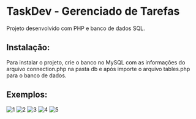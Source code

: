 # TaskDev - Gerenciado de Tarefas

Projeto desenvolvido com PHP e banco de dados SQL.

## Instalação:
Para instalar o projeto, crie o banco no MySQL com as informações do arquivo connection.php na pasta db e após importe o arquivo tables.php para o banco de dados.

## Exemplos:
![1](https://user-images.githubusercontent.com/67668769/182962311-c4a5c85e-c3bd-4d77-8e66-b1ac20e9c84f.JPG)
![2](https://user-images.githubusercontent.com/67668769/182962415-3df3ebdb-59e1-4c39-9d64-b89e13118127.JPG)
![3](https://user-images.githubusercontent.com/67668769/182962490-9e9459be-c85f-4ca4-8783-c869adb0cf2f.JPG)
![4](https://user-images.githubusercontent.com/67668769/182962530-a7b3d9a7-4eb2-40e2-a961-a855022eee45.JPG)
![5](https://user-images.githubusercontent.com/67668769/182962580-d7cd020a-d51d-451e-95fa-2d92bdcd917e.JPG)
